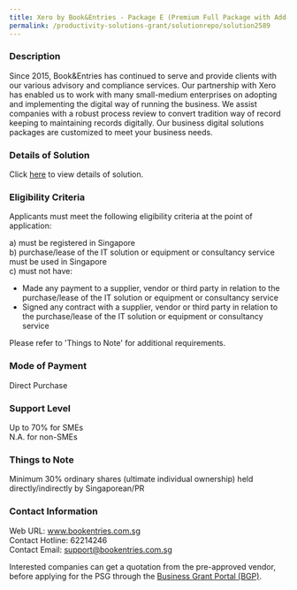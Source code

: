 ```yaml
---
title: Xero by Book&Entries - Package E (Premium Full Package with Add-on)
permalink: /productivity-solutions-grant/solutionrepo/solution2589
---
```


### Description

Since 2015, Book&Entries has continued to serve and provide clients with our various advisory and compliance services.  Our partnership with Xero has enabled us to work with many small-medium enterprises on adopting and implementing the digital way of running the business.  We assist companies with a robust process review to convert tradition way of record keeping to maintaining records digitally.  Our business digital solutions packages are customized to meet your business needs.

### Details of Solution

Click <a href='https://www.gobusiness.gov.sg/images/psg/BookEntries_20210235_Desensitised_Annex_3_Part_5.pdf' target='_blank' rel='noopener'>here</a> to view details of solution.

### Eligibility Criteria

Applicants must meet the following eligibility criteria at the point of application:

a) must be registered in Singapore <br>
b) purchase/lease of the IT solution or equipment or consultancy service must be used in Singapore <br>
c) must not have:
- Made any payment to a supplier, vendor or third party in relation to the purchase/lease of the IT solution or equipment or consultancy service
- Signed any contract with a supplier, vendor or third party in relation to the purchase/lease of the IT solution or equipment or consultancy service

Please refer to 'Things to Note' for additional requirements.

### Mode of Payment
Direct Purchase

### Support Level
Up to 70% for SMEs <br>
N.A. for non-SMEs

### Things to Note
Minimum 30% ordinary shares (ultimate individual ownership) held directly/indirectly by Singaporean/PR

### Contact Information
Web URL: www.bookentries.com.sg <br>Contact Hotline: 62214246 <br>Contact Email: support@bookentries.com.sg <br>

Interested companies can get a quotation from the pre-approved vendor, before applying for the PSG through the <a target='_blank' rel='noopener' href='https://www.businessgrants.gov.sg/'>Business Grant Portal (BGP)</a>.
